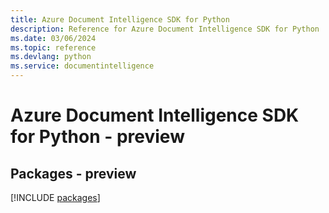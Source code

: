 ```yaml
---
title: Azure Document Intelligence SDK for Python
description: Reference for Azure Document Intelligence SDK for Python
ms.date: 03/06/2024
ms.topic: reference
ms.devlang: python
ms.service: documentintelligence
---
```

# Azure Document Intelligence SDK for Python - preview
## Packages - preview
[!INCLUDE [packages](document-intelligence-index.md)]